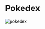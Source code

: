 # Pokedex
![pokedex](https://github.com/cansufidan/Pokedex/assets/126269088/da269093-334d-4562-950c-a07aac450a8e)
